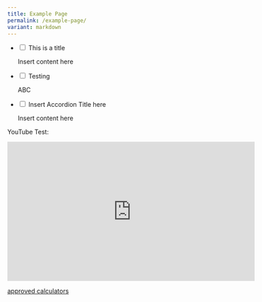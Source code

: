 ```yaml
---
title: Example Page
permalink: /example-page/
variant: markdown
---
```

<ul class="jekyllcodex_accordion">  
  
<li><input type="checkbox" id="accordion1">  
<label for="accordion1">This is a title</label><div>  
<p>Insert content here</p>  
</div></li>  
  
<li><input type="checkbox" id="accordion2">  
<label for="accordion2">Testing</label><div>
<p>ABC</p>  
</div></li>  
  
<li><input type="checkbox" id="accordion3">  
<label for="accordion3">Insert Accordion Title here</label><div>  
<p>Insert content here</p>  
</div></li>  
  
</ul>

YouTube Test: 
<iframe allowfullscreen="" allow="accelerometer; autoplay; clipboard-write; encrypted-media; gyroscope; picture-in-picture; web-share" frameborder="0" title="YouTube video player" src="https://www.youtube.com/embed/JSfhi249WWw?si=vMR9rgzsbBPP5CXk" height="315" width="560"></iframe>

[approved calculators](/files/approved_calculators.pdf)